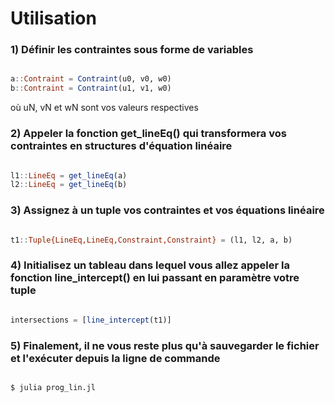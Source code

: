 # Utilisation

### 1) Définir les contraintes sous forme de variables

```julia

a::Contraint = Contraint(u0, v0, w0)
b::Contraint = Contraint(u1, v1, w0)

```

où uN, vN et wN sont vos valeurs respectives

### 2) Appeler la fonction get_lineEq() qui transformera vos contraintes en structures d'équation linéaire

```julia

l1::LineEq = get_lineEq(a)
l2::LineEq = get_lineEq(b)

```

### 3) Assignez à un tuple vos contraintes et vos équations linéaire

```julia

t1::Tuple{LineEq,LineEq,Constraint,Constraint} = (l1, l2, a, b)

```

### 4) Initialisez un tableau dans lequel vous allez appeler la fonction line_intercept() en lui passant en paramètre votre tuple

```julia

intersections = [line_intercept(t1)]

```

### 5) Finalement, il ne vous reste plus qu'à sauvegarder le fichier et l'exécuter depuis la ligne de commande

```bash

$ julia prog_lin.jl

```
